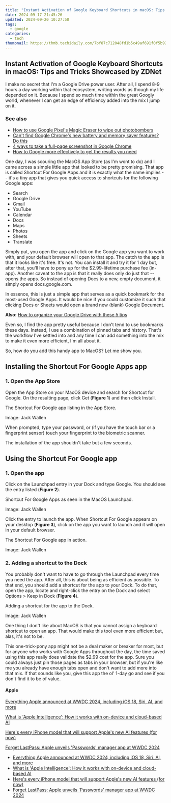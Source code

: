 ```yaml
---
title: "Instant Activation of Google Keyboard Shortcuts in macOS: Tips and Tricks Showcased by ZDNet"
date: 2024-09-17 21:45:26
updated: 2024-09-20 10:27:50
tags:
  - google
categories:
  - tech
thumbnail: https://thmb.techidaily.com/7bf87c712048fd1b5c49af691f0f5b92a0d10753a1cc5cdfac0b09b0199569d8.jpg
---
```


## Instant Activation of Google Keyboard Shortcuts in macOS: Tips and Tricks Showcased by ZDNet

I make no secret that I'm a Google Drive power user. After all, I spend 8-9 hours a day working within that ecosystem, writing words as though my life depended on it. Because I spend so much time within the great Googly world, whenever I can get an edge of efficiency added into the mix I jump on it.

### See also

* [How to use Google Pixel's Magic Eraser to wipe out photobombers](https://www.zdnet.com/article/how-to-use-magic-eraser-on-the-google-pixel/)
* [Can't find Google Chrome's new battery and memory saver features? Do this](https://www.zdnet.com/article/cant-find-google-chromes-new-battery-and-memory-saver-features-do-this/)
* [4 ways to take a full-page screenshot in Google Chrome](https://www.zdnet.com/article/how-to-take-a-full-page-screenshot-in-google-chrome/)
* [How to Google more effectively to get the results you need](https://www.zdnet.com/article/how-to-use-google-search-more-effectively-to-get-the-results-you-need/)

One day, I was scouring the MacOS App Store (as I'm wont to do) and I came across a simple little app that looked to be pretty promising. That app is called Shortcut For Google Apps and it is exactly what the name implies -- it's a tiny app that gives you quick access to shortcuts for the following Google apps: 

* Search
* Google Drive
* Gmail
* YouTube
* Calendar
* Docs
* Maps
* Photos
* Sheets
* Translate

Simply put, you open the app and click on the Google app you want to work with, and your default browser will open to that app. The catch to the app is that it looks like it's free. It's not. You can install it and try it for 1 day but, after that, you'll have to pony up for the $2.99-lifetime purchase fee (in-app). Another caveat to the app is that it really does only do just that -- opens the apps. So instead of opening Docs to a new, empty document, it simply opens docs.google.com. 

In essence, this is just a simple app that serves as a quick bookmark for the most-used Google Apps. It would be nice if you could customize it such that clicking Docs or Sheets would open a brand new (blank) Google Document. 

**Also:** [How to organize your Google Drive with these 5 tips](https://www.zdnet.com/article/how-to-organize-your-google-drive-with-these-5-tips/)

Even so, I find the app pretty useful because I don't tend to use bookmarks these days. Instead, I use a combination of pinned tabs and history. That's the workflow I've settled into and any time I can add something into the mix to make it even more efficient, I'm all about it.

So, how do you add this handy app to MacOS? Let me show you.

## Installing the Shortcut For Google Apps app  

### 1\. Open the App Store

Open the App Store on your MacOS device and search for Shortcut for Google. On the resulting page, click Get (**Figure 1**) and then click Install. 

The Shortcut For Google app listing in the App Store.

Image: Jack Wallen

When prompted, type your password, or (if you have the touch bar or a fingerprint sensor) touch your fingerprint to the biometric scanner.

The installation of the app shouldn't take but a few seconds.

## Using the Shortcut For Google app

### 1\. Open the app

Click on the Launchpad entry in your Dock and type Google. You should see the entry listed (**Figure 2**).

Shortcut For Google Apps as seen in the MacOS Launchpad.

Image: Jack Wallen

Click the entry to launch the app. When Shortcut For Google appears on your desktop (**Figure 3**), click on the app you want to launch and it will open in your default browser.

The Shortcut For Google app in action.

Image: Jack Wallen

### 2\. Adding a shortcut to the Dock

You probably don't want to have to go through the Launchpad every time you need the app. After all, this is about being as efficient as possible. To that end, you should add a shortcut for the app to your Dock. To do that, open the app, locate and right-click the entry on the Dock and select Options > Keep in Dock (**Figure 4**).

Adding a shortcut for the app to the Dock.

Image: Jack Wallen

One thing I don't like about MacOS is that you cannot assign a keyboard shortcut to open an app. That would make this tool even more efficient but, alas, it's not to be.

This one-trick-pony app might not be a deal maker or breaker for most, but for anyone who works with Google Apps throughout the day, the time saved using this app really does validate the $2.99 cost for the app. Sure you could always just pin those pages as tabs in your browser, but if you're like me you already have enough tabs open and don't want to add more into that mix. If that sounds like you, give this app the ol' 1-day go and see if you don't find it to be of value.

#### Apple

[Everything Apple announced at WWDC 2024, including iOS 18, Siri, AI, and more](https://www.zdnet.com/article/every-new-feature-apple-unveiled-for-iphone-ipad-mac-and-more-this-fall-including-ai/ "Everything Apple announced at WWDC 2024, including iOS 18, Siri, AI, and more")

[What is 'Apple Intelligence': How it works with on-device and cloud-based AI](https://www.zdnet.com/article/what-is-apple-intelligence-everything-to-know-about-ai-features-coming-to-iphones-macs-and-ipads/ "What is 'Apple Intelligence': How it works with on-device and cloud-based AI")

[Here's every iPhone model that will support Apple's new AI features (for now)](https://www.zdnet.com/article/ios-18-1-update-every-iphone-model-that-will-support-apples-new-ai-features-for-now/ "Here's every iPhone model that will support Apple's new AI features (for now)")

[Forget LastPass: Apple unveils 'Passwords' manager app at WWDC 2024](https://www.zdnet.com/article/forget-lastpass-apple-unveils-passwords-manager-app-at-wwdc-2024/ "Forget LastPass: Apple unveils 'Passwords' manager app at WWDC 2024")

* [Everything Apple announced at WWDC 2024, including iOS 18, Siri, AI, and more](https://www.zdnet.com/article/every-new-feature-apple-unveiled-for-iphone-ipad-mac-and-more-this-fall-including-ai/ "Everything Apple announced at WWDC 2024, including iOS 18, Siri, AI, and more")
* [What is 'Apple Intelligence': How it works with on-device and cloud-based AI](https://www.zdnet.com/article/what-is-apple-intelligence-everything-to-know-about-ai-features-coming-to-iphones-macs-and-ipads/ "What is 'Apple Intelligence': How it works with on-device and cloud-based AI")
* [Here's every iPhone model that will support Apple's new AI features (for now)](https://www.zdnet.com/article/ios-18-1-update-every-iphone-model-that-will-support-apples-new-ai-features-for-now/ "Here's every iPhone model that will support Apple's new AI features (for now)")
* [Forget LastPass: Apple unveils 'Passwords' manager app at WWDC 2024](https://www.zdnet.com/article/forget-lastpass-apple-unveils-passwords-manager-app-at-wwdc-2024/ "Forget LastPass: Apple unveils 'Passwords' manager app at WWDC 2024")

<ins class="adsbygoogle"
     style="display:block"
     data-ad-format="autorelaxed"
     data-ad-client="ca-pub-7571918770474297"
     data-ad-slot="1223367746"></ins>



<ins class="adsbygoogle"
     style="display:block"
     data-ad-client="ca-pub-7571918770474297"
     data-ad-slot="8358498916"
     data-ad-format="auto"
     data-full-width-responsive="true"></ins>
